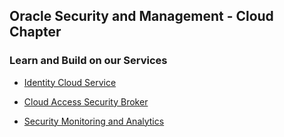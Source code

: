 ## Oracle Security and Management - Cloud Chapter


### Learn and Build on our Services

* [Identity Cloud Service](IDCS100.md)

* [Cloud Access Security Broker](CASB.md)

* [Security Monitoring and Analytics](SMA300.md)



